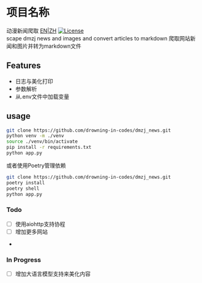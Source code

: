 # 项目名称
动漫新闻爬取
[EN](README.md)|[ZH](README_ZH.md)
[![License](https://img.shields.io/badge/license-MIT-blue.svg)](LICENSE)
<br />
scape dmzj news and images and convert articles to markdown
爬取网站新闻和图片并转为markdown文件
## Features
- 日志与美化打印
- 参数解析
- 从.env文件中加载变量

## usage

```bash
git clone https://github.com/drowning-in-codes/dmzj_news.git
python venv -m ./venv
source ./venv/bin/activate
pip install -r requirements.txt
python app.py
```
或者使用Poetry管理依赖
```bash
git clone https://github.com/drowning-in-codes/dmzj_news.git
poetry install
poetry shell
python app.py
```

### Todo

- [ ] 使用aiohttp支持协程
- [ ] 增加更多网站
- 
### In Progress
- [ ] 增加大语言模型支持来美化内容